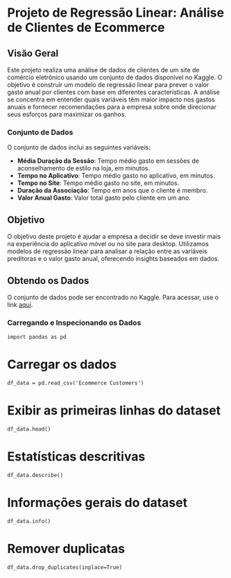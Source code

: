 # Projeto de Regressão Linear: Análise de Clientes de Ecommerce

## Visão Geral

Este projeto realiza uma análise de dados de clientes de um site de comércio eletrônico usando um conjunto de dados disponível no Kaggle. O objetivo é construir um modelo de regressão linear para prever o valor gasto anual por clientes com base em diferentes características. A análise se concentra em entender quais variáveis têm maior impacto nos gastos anuais e fornecer recomendações para a empresa sobre onde direcionar seus esforços para maximizar os ganhos.

### Conjunto de Dados

O conjunto de dados inclui as seguintes variáveis:

- **Média Duração da Sessão**: Tempo médio gasto em sessões de aconselhamento de estilo na loja, em minutos.
- **Tempo no Aplicativo**: Tempo médio gasto no aplicativo, em minutos.
- **Tempo no Site**: Tempo médio gasto no site, em minutos.
- **Duração da Associação**: Tempo em anos que o cliente é membro.
- **Valor Anual Gasto**: Valor total gasto pelo cliente em um ano.

## Objetivo

O objetivo deste projeto é ajudar a empresa a decidir se deve investir mais na experiência do aplicativo móvel ou no site para desktop. Utilizamos modelos de regressão linear para analisar a relação entre as variáveis preditoras e o valor gasto anual, oferecendo insights baseados em dados.

## Obtendo os Dados

O conjunto de dados pode ser encontrado no Kaggle. Para acessar, use o link [aqui](URL_DO_DATASET).

### Carregando e Inspecionando os Dados

``
import pandas as pd
``

# Carregar os dados
``
df_data = pd.read_csv('Ecommerce Customers')
``

# Exibir as primeiras linhas do dataset
``
df_data.head()
``

# Estatísticas descritivas
``
df_data.describe()
``

# Informações gerais do dataset
``
df_data.info()
``

# Remover duplicatas
``
df_data.drop_duplicates(inplace=True)
``
